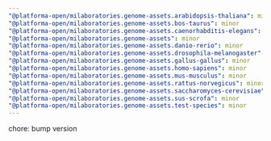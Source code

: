 ```yaml
---
"@platforma-open/milaboratories.genome-assets.arabidopsis-thaliana": minor
"@platforma-open/milaboratories.genome-assets.bos-taurus": minor
"@platforma-open/milaboratories.genome-assets.caenorhabditis-elegans": minor
"@platforma-open/milaboratories.genome-assets": minor
"@platforma-open/milaboratories.genome-assets.danio-rerio": minor
"@platforma-open/milaboratories.genome-assets.drosophila-melanogaster": minor
"@platforma-open/milaboratories.genome-assets.gallus-gallus": minor
"@platforma-open/milaboratories.genome-assets.homo-sapiens": minor
"@platforma-open/milaboratories.genome-assets.mus-musculus": minor
"@platforma-open/milaboratories.genome-assets.rattus-norvegicus": minor
"@platforma-open/milaboratories.genome-assets.saccharomyces-cerevisiae": minor
"@platforma-open/milaboratories.genome-assets.sus-scrofa": minor
"@platforma-open/milaboratories.genome-assets.test-species": minor
---
```


chore: bump version
